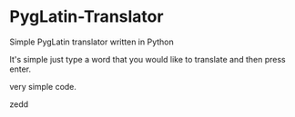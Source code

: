 PygLatin-Translator
===================

Simple PygLatin translator written in Python

It's simple just type a word that you would like to translate and then press enter.

very simple code.

zedd
